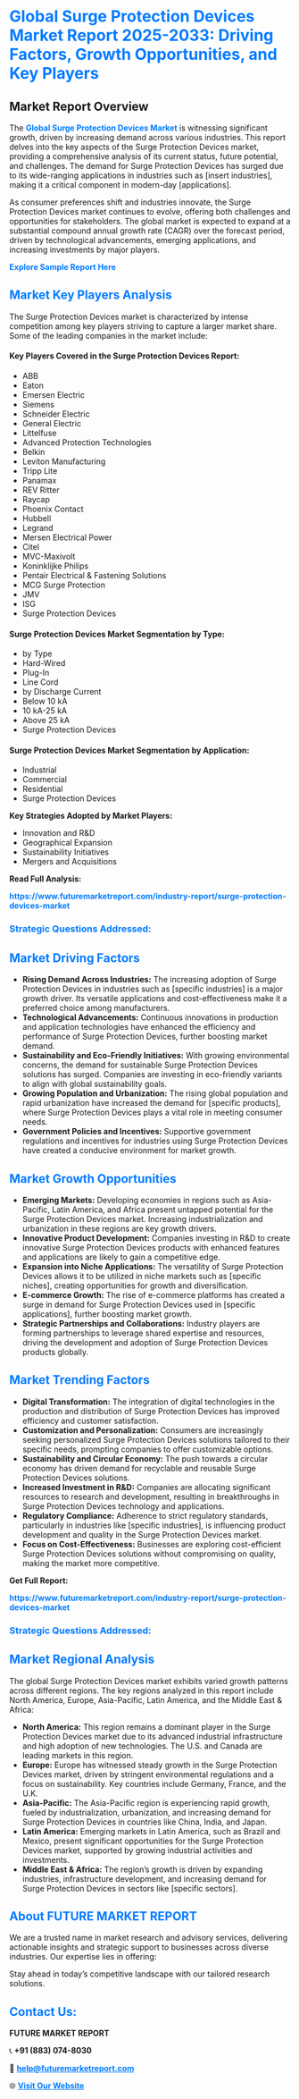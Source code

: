 <h1 style="color: #007BFF;">Global Surge Protection Devices Market Report 2025-2033: Driving Factors, Growth Opportunities, and Key Players</h1>

<section id="overview">
<h2>Market Report Overview</h2>
<p>The <a href="https://www.futuremarketreport.com/industry-report/surge-protection-devices-market" style="color: #007BFF; text-decoration: none;"><strong>Global Surge Protection Devices Market</strong></a> is witnessing significant growth, driven by increasing demand across various industries. This report delves into the key aspects of the Surge Protection Devices market, providing a comprehensive analysis of its current status, future potential, and challenges. The demand for Surge Protection Devices has surged due to its wide-ranging applications in industries such as [insert industries], making it a critical component in modern-day [applications].</p>
<p>As consumer preferences shift and industries innovate, the Surge Protection Devices market continues to evolve, offering both challenges and opportunities for stakeholders. The global market is expected to expand at a substantial compound annual growth rate (CAGR) over the forecast period, driven by technological advancements, emerging applications, and increasing investments by major players.</p>
</section>

<section id="overview">
<p><a href="https://www.futuremarketreport.com/request-sample/reportId=97611" style="color: #007BFF; text-decoration: none;"><strong>Explore Sample Report Here</strong></a></p>
</section>

<section id="key-players">
<h2 style="color: #007BFF;">Market Key Players Analysis</h2>
<p>The Surge Protection Devices market is characterized by intense competition among key players striving to capture a larger market share. Some of the leading companies in the market include:</p>
<h4>Key Players Covered in the Surge Protection Devices Report:</h4>
<ul><li>ABB</li><li>Eaton</li><li>Emersen Electric</li><li>Siemens</li><li>Schneider Electric</li><li>General Electric</li><li>Littelfuse</li><li>Advanced Protection Technologies</li><li>Belkin</li><li>Leviton Manufacturing</li><li>Tripp Lite</li><li>Panamax</li><li>REV Ritter</li><li>Raycap</li><li>Phoenix Contact</li><li>Hubbell</li><li>Legrand</li><li>Mersen Electrical Power</li><li>Citel</li><li>MVC-Maxivolt</li><li>Koninklijke Philips</li><li>Pentair Electrical &amp; Fastening Solutions</li><li>MCG Surge Protection</li><li>JMV</li><li>ISG</li><li>Surge Protection Devices</li></ul>
<h4>Surge Protection Devices Market Segmentation by Type:</h4>
<ul><li>by Type</li><li>Hard-Wired</li><li>Plug-In</li><li>Line Cord</li><li>by Discharge Current</li><li>Below 10 kA</li><li>10 kA-25 kA</li><li>Above 25 kA</li><li>Surge Protection Devices</li></ul>

<h4>Surge Protection Devices Market Segmentation by Application:</h4>
<ul><li>Industrial</li><li>Commercial</li><li>Residential</li><li>Surge Protection Devices</li></ul>
<p><strong>Key Strategies Adopted by Market Players:</strong></p>
<ul>
<li>Innovation and R&D</li>
<li>Geographical Expansion</li>
<li>Sustainability Initiatives</li>
<li>Mergers and Acquisitions</li>
</ul>
</section>

<section>
<p><strong>Read Full Analysis: </strong></p><a href="https://www.futuremarketreport.com/industry-report/surge-protection-devices-market" style="color: #007BFF; text-decoration: none;"><strong>https://www.futuremarketreport.com/industry-report/surge-protection-devices-market</strong></a>
<h3 style="color: #007BFF;">Strategic Questions Addressed:</h3>
</section>

<section id="driving-factors">
<h2 style="color: #007BFF;">Market Driving Factors</h2>
<ul>
<li><strong>Rising Demand Across Industries:</strong> The increasing adoption of Surge Protection Devices in industries such as [specific industries] is a major growth driver. Its versatile applications and cost-effectiveness make it a preferred choice among manufacturers.</li>
<li><strong>Technological Advancements:</strong> Continuous innovations in production and application technologies have enhanced the efficiency and performance of Surge Protection Devices, further boosting market demand.</li>
<li><strong>Sustainability and Eco-Friendly Initiatives:</strong> With growing environmental concerns, the demand for sustainable Surge Protection Devices solutions has surged. Companies are investing in eco-friendly variants to align with global sustainability goals.</li>
<li><strong>Growing Population and Urbanization:</strong> The rising global population and rapid urbanization have increased the demand for [specific products], where Surge Protection Devices plays a vital role in meeting consumer needs.</li>
<li><strong>Government Policies and Incentives:</strong> Supportive government regulations and incentives for industries using Surge Protection Devices have created a conducive environment for market growth.</li>
</ul>
</section>

<section id="growth-opportunities">
<h2 style="color: #007BFF;">Market Growth Opportunities</h2>
<ul>
<li><strong>Emerging Markets:</strong> Developing economies in regions such as Asia-Pacific, Latin America, and Africa present untapped potential for the Surge Protection Devices market. Increasing industrialization and urbanization in these regions are key growth drivers.</li>
<li><strong>Innovative Product Development:</strong> Companies investing in R&D to create innovative Surge Protection Devices products with enhanced features and applications are likely to gain a competitive edge.</li>
<li><strong>Expansion into Niche Applications:</strong> The versatility of Surge Protection Devices allows it to be utilized in niche markets such as [specific niches], creating opportunities for growth and diversification.</li>
<li><strong>E-commerce Growth:</strong> The rise of e-commerce platforms has created a surge in demand for Surge Protection Devices used in [specific applications], further boosting market growth.</li>
<li><strong>Strategic Partnerships and Collaborations:</strong> Industry players are forming partnerships to leverage shared expertise and resources, driving the development and adoption of Surge Protection Devices products globally.</li>
</ul>
</section>

<section id="trending-factors">
<h2 style="color: #007BFF;">Market Trending Factors</h2>
<ul>
<li><strong>Digital Transformation:</strong> The integration of digital technologies in the production and distribution of Surge Protection Devices has improved efficiency and customer satisfaction.</li>
<li><strong>Customization and Personalization:</strong> Consumers are increasingly seeking personalized Surge Protection Devices solutions tailored to their specific needs, prompting companies to offer customizable options.</li>
<li><strong>Sustainability and Circular Economy:</strong> The push towards a circular economy has driven demand for recyclable and reusable Surge Protection Devices solutions.</li>
<li><strong>Increased Investment in R&D:</strong> Companies are allocating significant resources to research and development, resulting in breakthroughs in Surge Protection Devices technology and applications.</li>
<li><strong>Regulatory Compliance:</strong> Adherence to strict regulatory standards, particularly in industries like [specific industries], is influencing product development and quality in the Surge Protection Devices market.</li>
<li><strong>Focus on Cost-Effectiveness:</strong> Businesses are exploring cost-efficient Surge Protection Devices solutions without compromising on quality, making the market more competitive.</li>
</ul>
</section>

<section>
<p><strong>Get Full Report: </strong></p><a href="https://www.futuremarketreport.com/industry-report/surge-protection-devices-market" style="color: #007BFF; text-decoration: none;"><strong>https://www.futuremarketreport.com/industry-report/surge-protection-devices-market</strong></a>
<h3 style="color: #007BFF;">Strategic Questions Addressed:</h3>
</section>


<section id="regional-analysis">
<h2 style="color: #007BFF;">Market Regional Analysis</h2>
<p>The global Surge Protection Devices market exhibits varied growth patterns across different regions. The key regions analyzed in this report include North America, Europe, Asia-Pacific, Latin America, and the Middle East & Africa:</p>
<ul>
<li><strong>North America:</strong> This region remains a dominant player in the Surge Protection Devices market due to its advanced industrial infrastructure and high adoption of new technologies. The U.S. and Canada are leading markets in this region.</li>
<li><strong>Europe:</strong> Europe has witnessed steady growth in the Surge Protection Devices market, driven by stringent environmental regulations and a focus on sustainability. Key countries include Germany, France, and the U.K.</li>
<li><strong>Asia-Pacific:</strong> The Asia-Pacific region is experiencing rapid growth, fueled by industrialization, urbanization, and increasing demand for Surge Protection Devices in countries like China, India, and Japan.</li>
<li><strong>Latin America:</strong> Emerging markets in Latin America, such as Brazil and Mexico, present significant opportunities for the Surge Protection Devices market, supported by growing industrial activities and investments.</li>
<li><strong>Middle East & Africa:</strong> The region’s growth is driven by expanding industries, infrastructure development, and increasing demand for Surge Protection Devices in sectors like [specific sectors].</li>
</ul>
</section>

<footer>
<h2 style="color: #007BFF;">About FUTURE MARKET REPORT</h2>
<p>We are a trusted name in market research and advisory services, delivering actionable insights and strategic support to businesses across diverse industries. Our expertise lies in offering:</p>

<p>Stay ahead in today’s competitive landscape with our tailored research solutions.</p>

<h2 style="color: #007BFF;">Contact Us:</h2>
<p><strong>FUTURE MARKET REPORT</strong></p>
<p>📞 <strong>+91 (883) 074-8030</strong></p>
<p>📧 <strong><a href="mailto:help@futuremarketreport.com" style="color: #007BFF;">help@futuremarketreport.com</a></strong></p>
<p>🌐 <strong><a href="https://www.futuremarketreport.com/" style="color: #007BFF;">Visit Our Website</a></strong></p>
</footer>